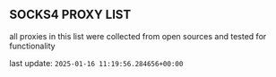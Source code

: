 ## SOCKS4 PROXY LIST

all proxies in this list were collected from open sources and tested for functionality

last update: `2025-01-16 11:19:56.284656+00:00`